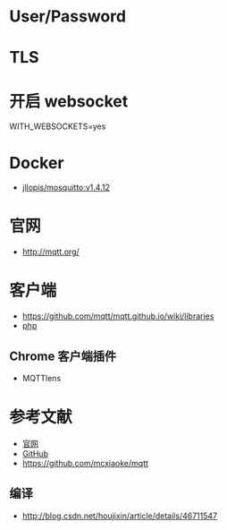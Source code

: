 
# User/Password

# TLS


# 开启 websocket
WITH_WEBSOCKETS=yes




# Docker
- [jllopis/mosquitto:v1.4.12](https://hub.docker.com/r/jllopis/mosquitto/~/dockerfile/)


# 官网
- http://mqtt.org/


# 客户端
- https://github.com/mqtt/mqtt.github.io/wiki/libraries
- [php](https://github.com/bluerhinos/phpMQTT)

## Chrome 客户端插件
- MQTTlens



# 参考文献
- [官网](http://mosquitto.org/)
- [GitHub](https://github.com/eclipse/mosquitto)
- https://github.com/mcxiaoke/mqtt


## 编译
- http://blog.csdn.net/houjixin/article/details/46711547
